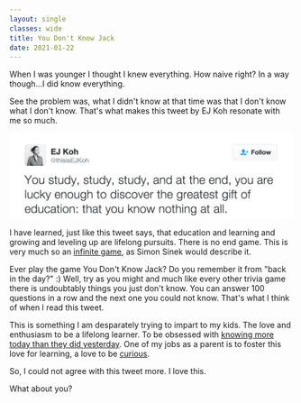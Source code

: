 ```yaml
---
layout: single
classes: wide
title: You Don't Know Jack
date: 2021-01-22
---
```

When I was younger I thought I knew everything. How naive right? In a way though...I did know everything.

See the problem was, what I didn't know at that time was that I don't know what I don't know. That's what makes this tweet by EJ Koh resonate with me so much.

![EJKoh Education Tweet](/assets/img/ejkohtweet.png)

I have learned, just like this tweet says, that education and learning and growing and leveling up are lifelong pursuits. There is no end game. This is very much so an [infinite game](https://www.spenceralessi.com/Abundance/), as Simon Sinek would describe it.

Ever play the game You Don't Know Jack? Do you remember it from "back in the day?" :) Well, try as you might and much like every other trivia game there is undoubtably things you just don't know. You can answer 100 questions in a row and the next one you could not know. That's what I think of when I read this tweet.

This is something I am desparately trying to impart to my kids. The love and enthusiasm to be a lifelong learner. To be obsessed with [knowing more today than they did yesterday](https://www.spenceralessi.com/Progress-Is-Made-By-Doing-Not-By-Pondering/). One of my jobs as a parent is to foster this love for learning, a love to be [curious](https://www.spenceralessi.com/3-Important-Qualities-For-Infosec-Practitoners/).

So, I could not agree with this tweet more. I love this. 

What about you?